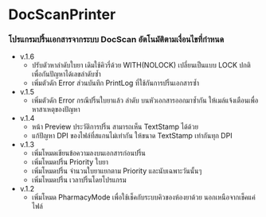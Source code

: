 # DocScanPrinter
### โปรแกรมปริ้นเอกสารจากระบบ DocScan อัตโนมัติตามเงื่อนไขที่กำหนด

* v.1.6
	* ปรับตัวหาลำดับใบยา เดิมใช้คิวรี่ด้วย WITH(NOLOCK) เปลี่ยนเป็นแบบ LOCK ปกติ เพื่อกันปัญหาได้เลขลำดับซ้ำ
	* เพิ่มตัวดัก Error ส่วนบันทึก PrintLog ที่ใช้กันการปริ้นเอกสารซ้ำ
* v.1.5
	* เพิ่มตัวดัก Error กรณีปริ้นใบยาแล้ว ลำดับ บนหัวเอกสารออกมาซ้ำกัน ให้เมล์แจ้งเตือนเพื่อหาสาเหตุของปัญหา
* v.1.4
	* หน้า Preview ประวัติการปริ้น สามารถเห็น TextStamp ได้ด้วย
	* แก้ปัญหา DPI ของไฟล์ที่สแกนไม่เท่ากัน ให้ขนาด TextStamp เท่ากันทุก DPI
* v.1.3
	* เพิ่มโหมดเขียนข้อความลงบนเอกสารก่อนปริ้น
	* เพิ่มโหมดปริ้น Priority ใบยา
	* เพิ่มโหมดปริ้น จำนวนใบยาแยกตาม Priority และนับเฉพาะวันนั้นๆ
	* เพิ่มโหมดปริ้น เวลาปริ้นโดยโปรแกรม
* v.1.2
	* เพิ่มโหมด PharmacyMode เพื่อใช้เช็คกับระบบคิวของห้องยาด้วย นอกเหนือจากเช็คแค่ไฟล์

